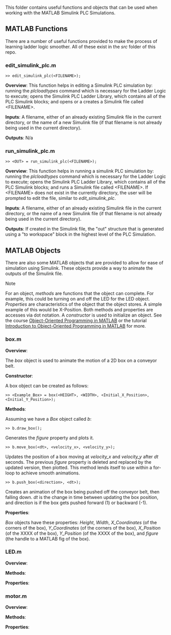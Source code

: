 This folder contains useful functions and objects that can be used when working with the MATLAB Simulink PLC Simulations.

## MATLAB Functions

There are a number of useful functions provided to make the process of 
learning ladder logic smoother. All of these exist in the _src_ folder of this repo.

### edit_simulink_plc.m
```
>> edit_simulink_plc(<FILENAME>);
```
 __Overview__: This function helps in editing a Simulink PLC simulation by: 
running the _plcloadtypes_ command which is necessary for the Ladder Logic to 
execute; opens the Simulink PLC Ladder Library, which contains all of the PLC 
Simulink blocks; and opens or a creates a Simulink file called \<FILENAME>\.

__Inputs__: A filename, either of an already existing Simulink file in the current 
directory, or the name of a new Simulink file (if that filename is not already being 
used in the current directory).

__Outputs__: N/a

### run_simulink_plc.m
```
>> <OUT> = run_simulink_plc(<FILENAME>);
```

 __Overview__: This function helps in running a simulink PLC simulation by: running 
the _plcloadtypes_ command which is necessary for the Ladder Logic to execute; opens 
the Simulink PLC Ladder Library, which contains all of the PLC Simulink blocks; and 
runs a Simulink file called \<FILENAME\>. If \<FILENAME\> does not exist in the 
currently directory, the user will be prompted to edit the file, similar to *edit_simulink_plc*.

__Inputs__: A filename, either of an already existing Simulink file in the current 
directory, or the name of a new Simulink file (if that filename is not already being 
used in the current directory).

__Outputs__: If created in the Simulink file, the "out" structure that is generated 
using a "to workspace" block in the highest level of the PLC Simulation.

## MATLAB Objects 

There are also some MATLAB objects that are provided to allow for ease of simulation 
using Simulink. These objects provide a way to animate the outputs of the Simulink 
file.

>[!NOTE]
> For an object, _methods_ are functions that the object can complete. For example, this could be turning on and off the LED for the LED object. _Properties_ are 
>characteristics of the object that the object stores. A simple example of this would be X-Position. Both methods and properties are accesses via dot notation. A 
>_constructor_ is used to initialize an object. See the course [Object-Oriented Programming in 
>MATLAB](https://www.mathworks.com/products/matlab/object-oriented-programming.html) or the tutorial [Introduction to Object-Oriented Programming in 
>MATLAB](https://www.mathworks.com/company/technical-articles/introduction-to-object-oriented-programming-in-matlab.html) for more.

### box.m
 __Overview__:

The _box_ object is used to animate the motion of a 2D box on a conveyor belt. 

__Constructor__:

A box object can be created as follows: 

```
>> <Example_Box> = box(<HEIGHT>, <WIDTH>, <Initial_X_Position>, <Initial_Y_Position>);
```
 __Methods__:

Assuming we have a _Box_ object called _b_:

```
>> b.draw_box(); 
```
Generates the _figure_ property and plots it.

```
>> b.move_box(<dt>, <velocity_x>, <velocity_y>);
```

Updates the position of a box moving at *velocity_x* and *velocity_y* after *dt* seconds. The previous *figure* property is deleted and replaced by the updated 
 version, then plotted. This method lends itself to use within a for-loop to achieve smooth animations.

```
>> b.push_box(<direction>, <dt>);
```

Creates an animation of the box being pushed off the conveyor belt, then falling down. _dt_ is the change in time between updating the box position, and direction 
 is if the box gets pushed forward (1) or backward (-1).

__Properties__:

_Box_ objects have these properties: *Height*, *Width*, *X_Coordinates* (of the corners of the box), *Y_Coordinates* (of the corners of the box), *X_Position* (of 
the XXXX of the box), *Y_Position* (of the XXXX of the box), and *figure* (the handle to a MATLAB fig of the box).

### LED.m
 __Overview__:

 __Methods__:

 __Properties__:

### motor.m
 __Overview__:

 __Methods__:

 __Properties__:

